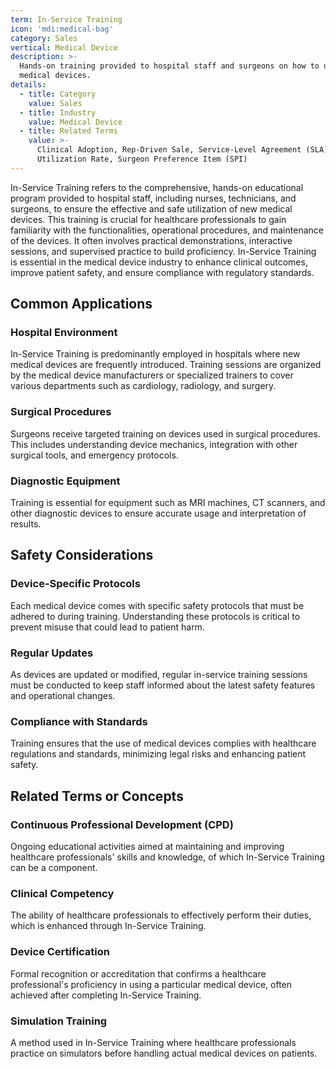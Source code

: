 ```yaml
---
term: In-Service Training
icon: 'mdi:medical-bag'
category: Sales
vertical: Medical Device
description: >-
  Hands-on training provided to hospital staff and surgeons on how to use new
  medical devices.
details:
  - title: Category
    value: Sales
  - title: Industry
    value: Medical Device
  - title: Related Terms
    value: >-
      Clinical Adoption, Rep-Driven Sale, Service-Level Agreement (SLA), Device
      Utilization Rate, Surgeon Preference Item (SPI)
---
```

In-Service Training refers to the comprehensive, hands-on educational program provided to hospital staff, including nurses, technicians, and surgeons, to ensure the effective and safe utilization of new medical devices. This training is crucial for healthcare professionals to gain familiarity with the functionalities, operational procedures, and maintenance of the devices. It often involves practical demonstrations, interactive sessions, and supervised practice to build proficiency. In-Service Training is essential in the medical device industry to enhance clinical outcomes, improve patient safety, and ensure compliance with regulatory standards.

## Common Applications

### Hospital Environment
In-Service Training is predominantly employed in hospitals where new medical devices are frequently introduced. Training sessions are organized by the medical device manufacturers or specialized trainers to cover various departments such as cardiology, radiology, and surgery.

### Surgical Procedures
Surgeons receive targeted training on devices used in surgical procedures. This includes understanding device mechanics, integration with other surgical tools, and emergency protocols.

### Diagnostic Equipment
Training is essential for equipment such as MRI machines, CT scanners, and other diagnostic devices to ensure accurate usage and interpretation of results.

## Safety Considerations

### Device-Specific Protocols
Each medical device comes with specific safety protocols that must be adhered to during training. Understanding these protocols is critical to prevent misuse that could lead to patient harm.

### Regular Updates
As devices are updated or modified, regular in-service training sessions must be conducted to keep staff informed about the latest safety features and operational changes.

### Compliance with Standards
Training ensures that the use of medical devices complies with healthcare regulations and standards, minimizing legal risks and enhancing patient safety.

## Related Terms or Concepts

### Continuous Professional Development (CPD)
Ongoing educational activities aimed at maintaining and improving healthcare professionals' skills and knowledge, of which In-Service Training can be a component.

### Clinical Competency
The ability of healthcare professionals to effectively perform their duties, which is enhanced through In-Service Training.

### Device Certification
Formal recognition or accreditation that confirms a healthcare professional's proficiency in using a particular medical device, often achieved after completing In-Service Training.

### Simulation Training
A method used in In-Service Training where healthcare professionals practice on simulators before handling actual medical devices on patients.
